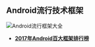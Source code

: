 ## Android流行技术框架
![Android流行框架大全](https://raw.githubusercontent.com/jeterlee/android-dev-note/master/images/Android%E6%B5%81%E8%A1%8C%E6%A1%86%E6%9E%B6%E5%A4%A7%E5%85%A8.jpg)

- [**2017年Android百大框架排行榜**](http://www.cnblogs.com/jincheng-yangchaofan/articles/7018780.html)


